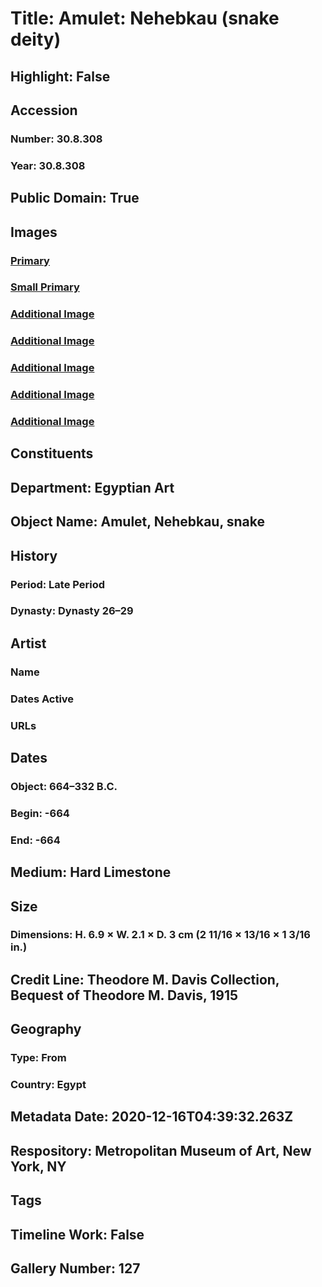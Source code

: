 # Title: Amulet: Nehebkau (snake deity)
## Highlight: False
## Accession
### Number: 30.8.308
### Year: 30.8.308
## Public Domain: True
## Images
### [Primary](https://images.metmuseum.org/CRDImages/eg/original/LC-30_8_308_EGDP028756.jpg)
### [Small Primary](https://images.metmuseum.org/CRDImages/eg/web-large/LC-30_8_308_EGDP028756.jpg)
### [Additional Image](https://images.metmuseum.org/CRDImages/eg/original/LC-30_8_308_EGDP028757.jpg)
### [Additional Image](https://images.metmuseum.org/CRDImages/eg/original/LC-30_8_308_EGDP028758.jpg)
### [Additional Image](https://images.metmuseum.org/CRDImages/eg/original/LC-30_8_308_EGDP028755.jpg)
### [Additional Image](https://images.metmuseum.org/CRDImages/eg/original/LC-30_8_308_EGDP028753.jpg)
### [Additional Image](https://images.metmuseum.org/CRDImages/eg/original/LC-30_8_308_EGDP028754.jpg)
## Constituents
## Department: Egyptian Art
## Object Name: Amulet, Nehebkau, snake
## History
### Period: Late Period
### Dynasty: Dynasty 26–29
## Artist
### Name
### Dates Active
### URLs
## Dates
### Object: 664–332 B.C.
### Begin: -664
### End: -664
## Medium: Hard Limestone
## Size
### Dimensions: H. 6.9 × W. 2.1 × D. 3 cm (2 11/16 × 13/16 × 1 3/16 in.)
## Credit Line: Theodore M. Davis Collection, Bequest of Theodore M. Davis, 1915
## Geography
### Type: From
### Country: Egypt
## Metadata Date: 2020-12-16T04:39:32.263Z
## Respository: Metropolitan Museum of Art, New York, NY
## Tags
## Timeline Work: False
## Gallery Number: 127